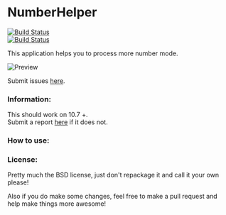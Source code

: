 # NumberHelper

[![Build Status](https://img.shields.io/github/release/Romanysoft/NumberHelper.svg)](https://github.com/Romanysoft/NumberHelper/releases/latest)   
[![Build Status](https://img.shields.io/github/downloads/Romanysoft/NumberHelper/latest/total.svg)](https://github.comRomanysoft/NumberHelper/archive/master.zip) 

This application helps you to process more number mode.

![Preview](https://romanysoft.github.io/NumberHelper/images/screens/common/c1.jpg)

Submit issues [here](https://github.com/Romanysoft/NumberHelper/issues/new). 

### Information:
This should work on 10.7 +.    
Submit a report [here](https://github.com/Romanysoft/NumberHelper/issues/new) if it does not.

### How to use:

### License:
Pretty much the BSD license, just don't repackage it and call it your own please!

Also if you do make some changes, feel free to make a pull request and help make things more awesome!
